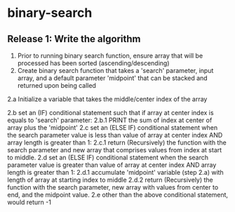 # binary-search

## Release 1: Write the algorithm

1. Prior to running binary search function, ensure array that will be processed has been sorted (ascending/descending)
2. Create binary search function that takes a 'search' parameter, input array, and a default parameter 'midpoint' that can be stacked and returned upon being called

2.a Initialize a variable that takes the middle/center index of the array

2.b set an (IF) conditional statement such that if array at center index is equals to 'search' parameter:
    2.b.1 PRINT the sum of index at center of array plus the 'midpoint'
2.c set an (ELSE IF) conditional statement when the search parameter value is less than value of array at center index AND array length is greater than 1:
    2.c.1 return (Recursively) the function with the search parameter and new array that comprises values from index at start to middle.
2.d set an (ELSE IF) conditional statement when the search parameter value is  greater than value of array at center index AND array length is greater than 1:
    2.d.1 accumulate 'midpoint' variable (step 2.a) with length of array at starting index to middle
    2.d.2 return (Recursively) the function with the search parameter, new array with values from center to end, and the midpoint value.
2.e other than the above conditional statement, would return -1

